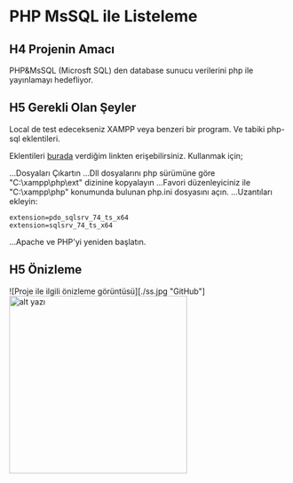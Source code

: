 # PHP MsSQL ile Listeleme

## H4 Projenin Amacı

PHP&MsSQL (Microsft SQL) den database sunucu verilerini php ile yayınlamayı hedefliyor.

## H5 Gerekli Olan Şeyler

Local de test edecekseniz XAMPP veya benzeri bir program. Ve tabiki php-sql eklentileri.


Eklentileri [burada](https://download.microsoft.com/download/f/4/d/f4d95d48-74ae-4d72-a602-02145a5f29c8/SQLSRV510.ZIP) verdiğim linkten erişebilirsiniz.
Kullanmak için; 

...Dosyaları Çıkartın
...Dll dosyalarını php sürümüne göre "C:\xampp\php\ext\" dizinine kopyalayın
...Favori düzenleyiciniz ile "C:\xampp\php\" konumunda bulunan php.ini dosyasını açın.
...Uzantıları ekleyin:
```
extension=pdo_sqlsrv_74_ts_x64 
extension=sqlsrv_74_ts_x64
```
...Apache ve PHP'yi yeniden başlatın.


## H5 Önizleme

![Proje ile ilgili önizleme görüntüsü][./ss.jpg "GitHub"]
<img src="./assets/image_unsplash.jpg" alt="alt yazı" width="320">
